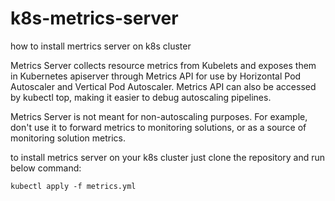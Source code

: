 # k8s-metrics-server
how to install mertrics server on k8s cluster

Metrics Server collects resource metrics from Kubelets and exposes them in Kubernetes apiserver through Metrics API for use by Horizontal Pod Autoscaler and Vertical Pod Autoscaler. Metrics API can also be accessed by kubectl top, making it easier to debug autoscaling pipelines.

Metrics Server is not meant for non-autoscaling purposes. For example, don't use it to forward metrics to monitoring solutions, or as a source of monitoring solution metrics.

to install metrics server on your k8s cluster just clone the repository and run below command:
```
kubectl apply -f metrics.yml
```
